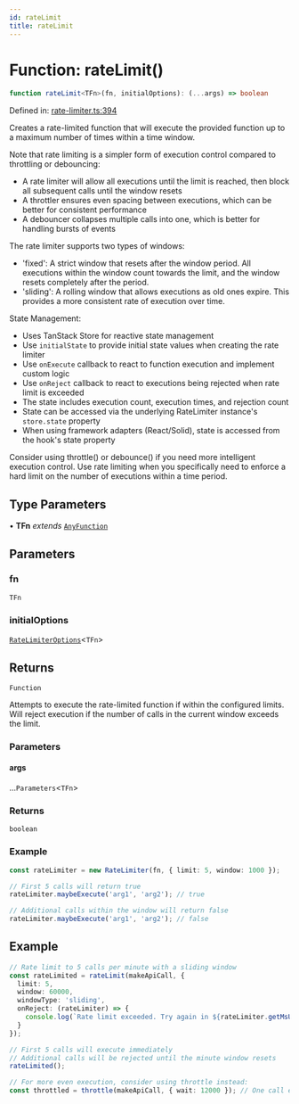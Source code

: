 ```yaml
---
id: rateLimit
title: rateLimit
---
```


<!-- DO NOT EDIT: this page is autogenerated from the type comments -->

# Function: rateLimit()

```ts
function rateLimit<TFn>(fn, initialOptions): (...args) => boolean
```

Defined in: [rate-limiter.ts:394](https://github.com/TanStack/pacer/blob/main/packages/pacer/src/rate-limiter.ts#L394)

Creates a rate-limited function that will execute the provided function up to a maximum number of times within a time window.

Note that rate limiting is a simpler form of execution control compared to throttling or debouncing:
- A rate limiter will allow all executions until the limit is reached, then block all subsequent calls until the window resets
- A throttler ensures even spacing between executions, which can be better for consistent performance
- A debouncer collapses multiple calls into one, which is better for handling bursts of events

The rate limiter supports two types of windows:
- 'fixed': A strict window that resets after the window period. All executions within the window count
  towards the limit, and the window resets completely after the period.
- 'sliding': A rolling window that allows executions as old ones expire. This provides a more
  consistent rate of execution over time.

State Management:
- Uses TanStack Store for reactive state management
- Use `initialState` to provide initial state values when creating the rate limiter
- Use `onExecute` callback to react to function execution and implement custom logic
- Use `onReject` callback to react to executions being rejected when rate limit is exceeded
- The state includes execution count, execution times, and rejection count
- State can be accessed via the underlying RateLimiter instance's `store.state` property
- When using framework adapters (React/Solid), state is accessed from the hook's state property

Consider using throttle() or debounce() if you need more intelligent execution control. Use rate limiting when you specifically
need to enforce a hard limit on the number of executions within a time period.

## Type Parameters

• **TFn** *extends* [`AnyFunction`](../../type-aliases/anyfunction.md)

## Parameters

### fn

`TFn`

### initialOptions

[`RateLimiterOptions`](../../interfaces/ratelimiteroptions.md)\<`TFn`\>

## Returns

`Function`

Attempts to execute the rate-limited function if within the configured limits.
Will reject execution if the number of calls in the current window exceeds the limit.

### Parameters

#### args

...`Parameters`\<`TFn`\>

### Returns

`boolean`

### Example

```ts
const rateLimiter = new RateLimiter(fn, { limit: 5, window: 1000 });

// First 5 calls will return true
rateLimiter.maybeExecute('arg1', 'arg2'); // true

// Additional calls within the window will return false
rateLimiter.maybeExecute('arg1', 'arg2'); // false
```

## Example

```ts
// Rate limit to 5 calls per minute with a sliding window
const rateLimited = rateLimit(makeApiCall, {
  limit: 5,
  window: 60000,
  windowType: 'sliding',
  onReject: (rateLimiter) => {
    console.log(`Rate limit exceeded. Try again in ${rateLimiter.getMsUntilNextWindow()}ms`);
  }
});

// First 5 calls will execute immediately
// Additional calls will be rejected until the minute window resets
rateLimited();

// For more even execution, consider using throttle instead:
const throttled = throttle(makeApiCall, { wait: 12000 }); // One call every 12 seconds
```
